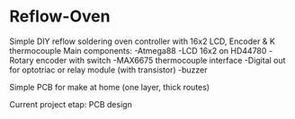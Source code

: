 # Reflow-Oven
Simple DIY reflow soldering oven controller with 16x2 LCD, Encoder &amp; K thermocouple
 Main components:
 -Atmega88
 -LCD 16x2 on HD44780
 -Rotary encoder with switch
 -MAX6675 thermocouple interface
 -Digital out for optotriac or relay module (with transistor)
 -buzzer
 
 Simple PCB for make at home (one layer, thick routes)
 
 Current project etap: PCB design
